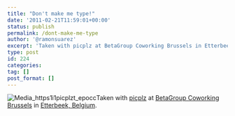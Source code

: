 ```yaml
---
title: "Don't make me type!"
date: '2011-02-21T11:59:01+00:00'
status: publish
permalink: /dont-make-me-type
author: '@ramonsuarez'
excerpt: 'Taken with picplz at BetaGroup Coworking Brussels in Etterbeek, Belgium.'
type: post
id: 224
categories:
tag: []
post_format: []
---
```

![Media_https1i1picplzt_epocc](/uploads/2011/02/media_https1i1picplzt_epocc-scaled500.jpg?w=195)Taken with [picplz](http://picplz.com) at [BetaGroup Coworking Brussels](http://picplz.com/pics/betagroup-coworking-brussels-etterbek-belgium/) in [Etterbeek, Belgium](http://picplz.com/city/etterbeek-be/). 